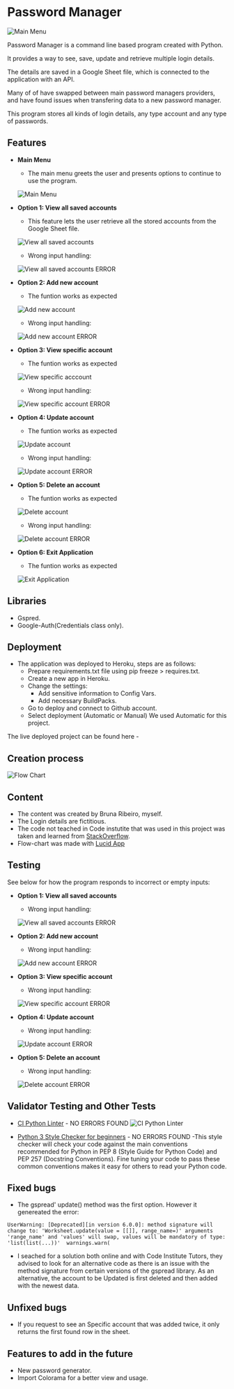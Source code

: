 # Password Manager

![Main Menu](readme-images/terminal-main-menu.png)

Password Manager is a command line based program created with Python.

It provides a way to see, save, update and retrieve multiple login details.

The details are saved in a Google Sheet file, which is connected to the application with an API.

Many of of have swapped between main password managers providers, and have found issues when transfering data to a new password manager.

This program stores all kinds of login details, any type account and any type of passwords.

## Features

- __Main Menu__

  - The main menu greets the user and presents options to continue to use the program.

  ![Main Menu](readme-images/termina-main-menu.png)

- __Option 1: View all saved accounts__

  - This feature lets the user retrieve all the stored accounts from the Google Sheet file.

  ![View all saved accounts](readme-images/view-all-saved-accounts.png)

  - Wrong input handling:

  ![View all saved accounts ERROR](readme-images/view-all-saved-account-error.png)
  
- __Option 2: Add new account__

  - The funtion works as expected

  ![Add new account](readme-images/add-new-account.png)

  - Wrong input handling:

  ![Add new account ERROR](readme-images/add-new-account-error.png)

- __Option 3: View specific account__

  - The funtion works as expected

  ![View specific acccount](readme-images/view-specific-account.png)

  - Wrong input handling:

  ![View specific account ERROR](readme-images/view-specific-account-error.png)
  
- __Option 4: Update account__

  - The funtion works as expected

  ![Update account](readme-images/update-account.png)

  - Wrong input handling:

  ![Update account ERROR](readme-images/update-account-error.png)

- __Option 5: Delete an account__

  - The funtion works as expected

  ![Delete account](readme-images/delete-an-account.png)

  - Wrong input handling:

  ![Delete account ERROR](readme-images/delete-an-account-error.png)

- __Option 6: Exit Application__

  - The funtion works as expected

  ![Exit Application](readme-images/exit-application.png)

## Libraries 

- Gspred.
- Google-Auth(Credentials class only).

## Deployment

- The application was deployed to Heroku, steps are as follows:
  - Prepare requirements.txt file using pip freeze > requires.txt.
  - Create a new app in Heroku.
  - Change the settings:
    - Add sensitive information to Config Vars.
    - Add necessary BuildPacks.
  - Go to deploy and connect to Github account.
  - Select deployment (Automatic or Manual) We used Automatic for this project.

The live deployed project can be found here - 

## Creation process

![Flow Chart](readme-images/flow-chart-passwordmanager.png)

## Content

- The content was created by Bruna Ribeiro, myself.
- The Login details are fictitious.
- The code not teached in Code instutite that was used in this project was taken and learned from [StackOverflow](https://stackoverflow.com).
- Flow-chart was made with [Lucid App](https://www.lucidchart.com)

## Testing

See below for how the program responds to incorrect or empty inputs:

- __Option 1: View all saved accounts__

  - Wrong input handling:

  ![View all saved accounts ERROR](readme-images/view-all-saved-account-error.png)
  
- __Option 2: Add new account__

  - Wrong input handling:

  ![Add new account ERROR](readme-images/add-new-account-error.png)

- __Option 3: View specific account__

  - Wrong input handling:

  ![View specific account ERROR](readme-images/view-specific-account-error.png)
  
- __Option 4: Update account__

  - Wrong input handling:

  ![Update account ERROR](readme-images/update-account-error.png)

- __Option 5: Delete an account__

  - Wrong input handling:

  ![Delete account ERROR](readme-images/delete-an-account-error.png)



## Validator Testing and Other Tests

- [CI Python Linter](https://pep8ci.herokuapp.com/) - NO ERRORS FOUND
  ![CI Python Linter](readme-images/ci-python-linter.png)

- [Python 3 Style Checker for beginners](https://www.codewof.co.nz/style/python3/) - NO ERRORS FOUND
  -This style checker will check your code against the main conventions recommended for Python in PEP 8 (Style Guide for Python Code) and PEP 257 (Docstring Conventions). Fine tuning your code to pass these common conventions makes it easy for others to read your Python code.


## Fixed bugs

- The gspread' update() method was the first option. However it genereated the error:

``` UserWarning: [Deprecated][in version 6.0.0]: method signature will change to: 'Worksheet.update(value = [[]], range_name=)' arguments 'range_name' and 'values' will swap, values will be mandatory of type: 'list(list(...))'  warnings.warn( ```

  - I seached for a solution both online and with Code Institute Tutors, they advised to look for an alternative code as there is an issue with the method signature from certain versions of the gspread library.
As an alternative, the account to be Updated is first deleted and then added with the newest data.

## Unfixed bugs

- If you request to see an Specific account that was added twice, it only returns the first found row in the sheet.

## Features to add in the future

- New password generator.
- Import Colorama for a better view and usage.
